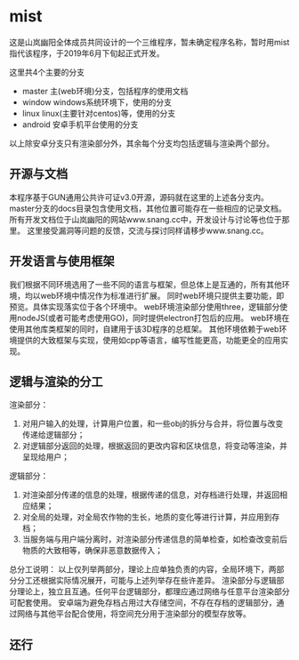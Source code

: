 # mist
这是山岚幽阳全体成员共同设计的一个三维程序，暂未确定程序名称，暂时用mist指代该程序，于2019年6月下旬起正式开发。
 
 这里共4个主要的分支
 - master  主(web环境)分支，包括程序的使用文档
 - window  windows系统环境下，使用的分支
 - linux   linux(主要针对centos)等，使用的分支
 - android 安卓手机平台使用的分支
 
 以上除安卓分支只有渲染部分外，其余每个分支均包括逻辑与渲染两个部分。
 
 ## 开源与文档
 本程序基于GUN通用公共许可证v3.0开源，源码就在这里的上述各分支内。
 master分支的docs目录包含使用文档，其他位置可能存在一些相应的记录文档。
 所有开发文档位于山岚幽阳的网站www.snang.cc中，开发设计与讨论等也位于那里。
 这里接受漏洞等问题的反馈，交流与探讨同样请移步www.snang.cc。
 
 ## 开发语言与使用框架
 我们根据不同环境选用了一些不同的语言与框架，但总体上是互通的，所有其他环境，均以web环境中情况作为标准进行扩展。
 同时web环境只提供主要功能，即预览。具体实现落实位于各个环境中。
 web环境渲染部分使用three，逻辑部分使用nodeJS(或者可能考虑使用GO)，同时提供electron打包后的应用。
 web环境在使用其他库类框架的同时，自建用于该3D程序的总框架。
 其他环境依赖于web环境提供的大致框架与实现，使用如cpp等语言，编写性能更高，功能更全的应用实现。
 
 ## 逻辑与渲染的分工
 渲染部分：
 1. 对用户输入的处理，计算用户位置，和一些obj的拆分与合并，将位置与改变传递给逻辑部分；
 2. 对逻辑部分返回的处理，根据返回的更改内容和区块信息，将变动等渲染，并呈现给用户；
 
 逻辑部分：
 1. 对渲染部分传递的信息的处理，根据传递的信息，对存档进行处理，并返回相应结果；
 2. 对全局的处理，对全局农作物的生长，地质的变化等进行计算，并应用到存档；
 3. 当服务端与用户端分离时，对渲染部分传递信息的简单检查，如检查改变前后物质的大致相等，确保非恶意数据传入；
 
 总分工说明：
 以上仅列举两部分，理论上应单独负责的内容，全局环境下，两部分分工还根据实际情况展开，可能与上述列举存在些许差异。
 渲染部分与逻辑部分理论上，独立且互通。任何平台逻辑部分，都理应通过网络与任意平台渲染部分可配套使用。
 安卓端为避免存档占用过大存储空间，不存在存档的逻辑部分，通过网络与其他平台配合使用，将空间充分用于渲染部分的模型存放等。
 
  ## 还行
